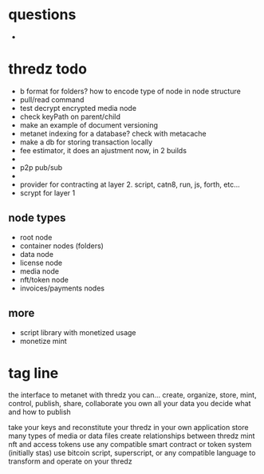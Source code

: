 # questions
* 

# thredz todo
* b format for folders? how to encode type of node in node structure
* pull/read command
* test decrypt encrypted media node
* check keyPath on parent/child
* make an example of document versioning
* metanet indexing for a database? check with metacache
* make a db for storing transaction locally
* fee estimator, it does an ajustment now, in 2 builds
*
* p2p pub/sub
* 
* provider for contracting at layer 2. script, catn8, run, js, forth, etc...
* scrypt for layer 1

## node types
* root node
* container nodes (folders)
* data node
* license node
* media node
* nft/token node
* invoices/payments nodes

## more
* script library with monetized usage
* monetize mint

# tag line
the interface to metanet
with thredz you can...
create, organize, store, mint, control, publish, share, collaborate
you own all your data
you decide what and how to publish

take your keys and reconstitute your thredz in your own application
store many types of media or data files
create relationships between thredz
mint nft and access tokens
use any compatible smart contract or token system (initially stas)
use bitcoin script, superscript, or any compatible language to transform and operate on your thredz
